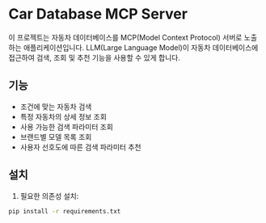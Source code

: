 # Car Database MCP Server

이 프로젝트는 자동차 데이터베이스를 MCP(Model Context Protocol) 서버로 노출하는 애플리케이션입니다. LLM(Large Language Model)이 자동차 데이터베이스에 접근하여 검색, 조회 및 추천 기능을 사용할 수 있게 합니다.

## 기능

- 조건에 맞는 자동차 검색
- 특정 자동차의 상세 정보 조회
- 사용 가능한 검색 파라미터 조회
- 브랜드별 모델 목록 조회
- 사용자 선호도에 따른 검색 파라미터 추천

## 설치

1. 필요한 의존성 설치:

```bash
pip install -r requirements.txt